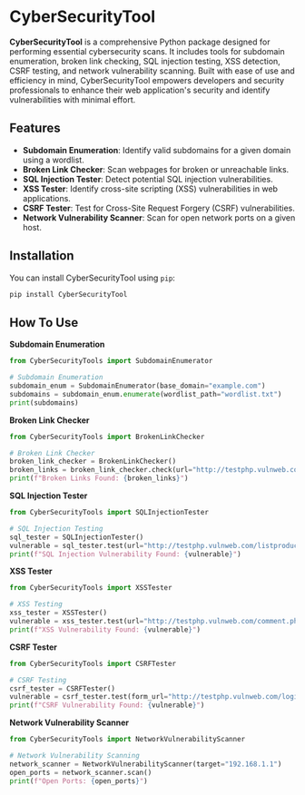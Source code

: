# CyberSecurityTool

**CyberSecurityTool** is a comprehensive Python package designed for performing essential cybersecurity scans. It includes tools for subdomain enumeration, broken link checking, SQL injection testing, XSS detection, CSRF testing, and network vulnerability scanning. Built with ease of use and efficiency in mind, CyberSecurityTool empowers developers and security professionals to enhance their web application's security and identify vulnerabilities with minimal effort.

## Features

- **Subdomain Enumeration**: Identify valid subdomains for a given domain using a wordlist.
- **Broken Link Checker**: Scan webpages for broken or unreachable links.
- **SQL Injection Tester**: Detect potential SQL injection vulnerabilities.
- **XSS Tester**: Identify cross-site scripting (XSS) vulnerabilities in web applications.
- **CSRF Tester**: Test for Cross-Site Request Forgery (CSRF) vulnerabilities.
- **Network Vulnerability Scanner**: Scan for open network ports on a given host.

## Installation

You can install CyberSecurityTool using `pip`: 

```bash
pip install CyberSecurityTool

```

## How To Use

**Subdomain Enumeration**

```python
from CyberSecurityTools import SubdomainEnumerator

# Subdomain Enumeration
subdomain_enum = SubdomainEnumerator(base_domain="example.com")
subdomains = subdomain_enum.enumerate(wordlist_path="wordlist.txt")
print(subdomains)
```

**Broken Link Checker**

```python
from CyberSecurityTools import BrokenLinkChecker

# Broken Link Checker
broken_link_checker = BrokenLinkChecker()
broken_links = broken_link_checker.check(url="http://testphp.vulnweb.com")
print(f"Broken Links Found: {broken_links}")
```

**SQL Injection Tester**

```python
from CyberSecurityTools import SQLInjectionTester

# SQL Injection Testing
sql_tester = SQLInjectionTester()
vulnerable = sql_tester.test(url="http://testphp.vulnweb.com/listproducts.php", param="cat")
print(f"SQL Injection Vulnerability Found: {vulnerable}")
```

**XSS Tester**

```python
from CyberSecurityTools import XSSTester

# XSS Testing
xss_tester = XSSTester()
vulnerable = xss_tester.test(url="http://testphp.vulnweb.com/comment.php", param="name")
print(f"XSS Vulnerability Found: {vulnerable}")
```

**CSRF Tester**

```python
from CyberSecurityTools import CSRFTester

# CSRF Testing
csrf_tester = CSRFTester()
vulnerable = csrf_tester.test(form_url="http://testphp.vulnweb.com/login.php", form_data={"username": "test", "password": "pass"})
print(f"CSRF Vulnerability Found: {vulnerable}")
```

**Network Vulnerability Scanner**

```python
from CyberSecurityTools import NetworkVulnerabilityScanner

# Network Vulnerability Scanning
network_scanner = NetworkVulnerabilityScanner(target="192.168.1.1")
open_ports = network_scanner.scan()
print(f"Open Ports: {open_ports}")
```
